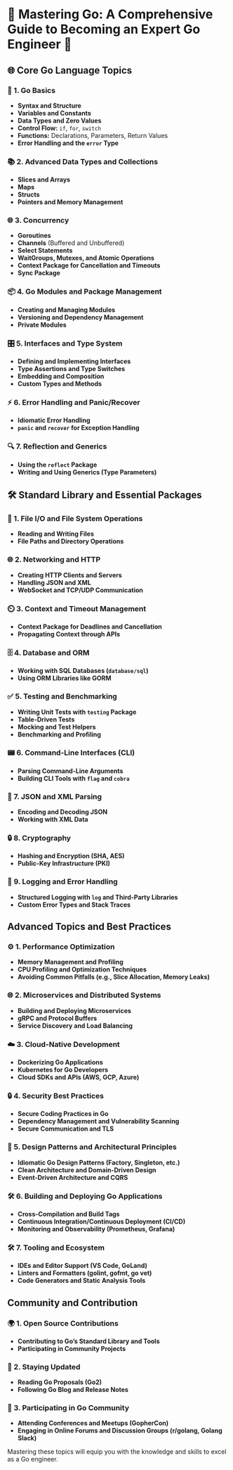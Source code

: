 # 🌟 Mastering Go: A Comprehensive Guide to Becoming an Expert Go Engineer 🚀

## 🌐 Core Go Language Topics

### 🏁 1. Go Basics

- **Syntax and Structure**
- **Variables and Constants**
- **Data Types and Zero Values**
- **Control Flow:** `if`, `for`, `switch`
- **Functions:** Declarations, Parameters, Return Values
- **Error Handling and the `error` Type**

### 📚 2. Advanced Data Types and Collections

- **Slices and Arrays**
- **Maps**
- **Structs**
- **Pointers and Memory Management**

### 🌐 3. Concurrency

- **Goroutines**
- **Channels** (Buffered and Unbuffered)
- **Select Statements**
- **WaitGroups, Mutexes, and Atomic Operations**
- **Context Package for Cancellation and Timeouts**
- **Sync Package**

### 📦 4. Go Modules and Package Management

- **Creating and Managing Modules**
- **Versioning and Dependency Management**
- **Private Modules**

### 🎛️ 5. Interfaces and Type System

- **Defining and Implementing Interfaces**
- **Type Assertions and Type Switches**
- **Embedding and Composition**
- **Custom Types and Methods**

### ⚡ 6. Error Handling and Panic/Recover

- **Idiomatic Error Handling**
- **`panic` and `recover` for Exception Handling**

### 🔍 7. Reflection and Generics

- **Using the `reflect` Package**
- **Writing and Using Generics (Type Parameters)**

## 🛠️ Standard Library and Essential Packages

### 📁 1. File I/O and File System Operations

- **Reading and Writing Files**
- **File Paths and Directory Operations**

### 🌐 2. Networking and HTTP

- **Creating HTTP Clients and Servers**
- **Handling JSON and XML**
- **WebSocket and TCP/UDP Communication**

### ⏲️ 3. Context and Timeout Management

- **Context Package for Deadlines and Cancellation**
- **Propagating Context through APIs**

### 🗄️ 4. Database and ORM

- **Working with SQL Databases (`database/sql`)**
- **Using ORM Libraries like GORM**

### ✅ 5. Testing and Benchmarking

- **Writing Unit Tests with `testing` Package**
- **Table-Driven Tests**
- **Mocking and Test Helpers**
- **Benchmarking and Profiling**

### 📟 6. Command-Line Interfaces (CLI)

- **Parsing Command-Line Arguments**
- **Building CLI Tools with `flag` and `cobra`**

### 📄 7. JSON and XML Parsing

- **Encoding and Decoding JSON**
- **Working with XML Data**

### 🔒 8. Cryptography

- **Hashing and Encryption (SHA, AES)**
- **Public-Key Infrastructure (PKI)**

### 📜 9. Logging and Error Handling

- **Structured Logging with `log` and Third-Party Libraries**
- **Custom Error Types and Stack Traces**

## Advanced Topics and Best Practices

### ⚙️ 1. Performance Optimization

- **Memory Management and Profiling**
- **CPU Profiling and Optimization Techniques**
- **Avoiding Common Pitfalls (e.g., Slice Allocation, Memory Leaks)**

### 🌐 2. Microservices and Distributed Systems

- **Building and Deploying Microservices**
- **gRPC and Protocol Buffers**
- **Service Discovery and Load Balancing**

### ☁️ 3. Cloud-Native Development

- **Dockerizing Go Applications**
- **Kubernetes for Go Developers**
- **Cloud SDKs and APIs (AWS, GCP, Azure)**

### 🔒 4. Security Best Practices

- **Secure Coding Practices in Go**
- **Dependency Management and Vulnerability Scanning**
- **Secure Communication and TLS**

### 📐 5. Design Patterns and Architectural Principles

- **Idiomatic Go Design Patterns (Factory, Singleton, etc.)**
- **Clean Architecture and Domain-Driven Design**
- **Event-Driven Architecture and CQRS**

### 🛠️ 6. Building and Deploying Go Applications

- **Cross-Compilation and Build Tags**
- **Continuous Integration/Continuous Deployment (CI/CD)**
- **Monitoring and Observability (Prometheus, Grafana)**

### 🛠️ 7. Tooling and Ecosystem

- **IDEs and Editor Support (VS Code, GoLand)**
- **Linters and Formatters (golint, gofmt, go vet)**
- **Code Generators and Static Analysis Tools**

## Community and Contribution

### 🌍 1. Open Source Contributions

- **Contributing to Go’s Standard Library and Tools**
- **Participating in Community Projects**

### 📖 2. Staying Updated

- **Reading Go Proposals (Go2)**
- **Following Go Blog and Release Notes**

### 🤝 3. Participating in Go Community

- **Attending Conferences and Meetups (GopherCon)**
- **Engaging in Online Forums and Discussion Groups (r/golang, Golang Slack)**

Mastering these topics will equip you with the knowledge and skills to excel as a Go engineer.
